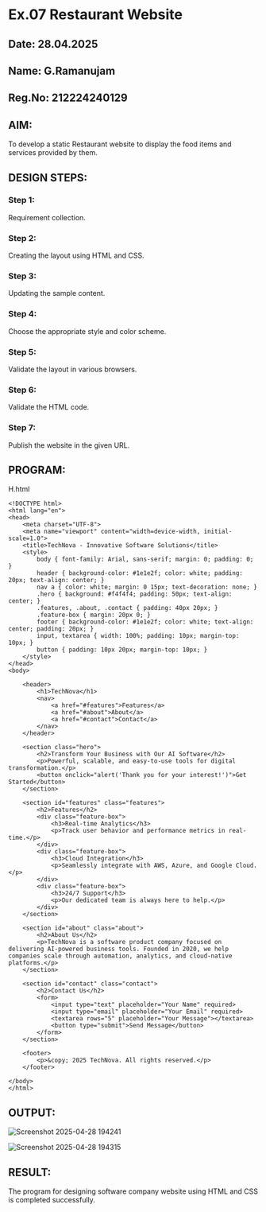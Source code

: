 # Ex.07 Restaurant Website
## Date: 28.04.2025
## Name: G.Ramanujam
## Reg.No: 212224240129

## AIM:
To develop a static Restaurant website to display the food items and services provided by them.

## DESIGN STEPS:

### Step 1:
Requirement collection.

### Step 2:
Creating the layout using HTML and CSS.

### Step 3:
Updating the sample content.

### Step 4:
Choose the appropriate style and color scheme.

### Step 5:
Validate the layout in various browsers.

### Step 6:
Validate the HTML code.

### Step 7:
Publish the website in the given URL.

## PROGRAM:
H.html
```
<!DOCTYPE html>
<html lang="en">
<head>
    <meta charset="UTF-8">
    <meta name="viewport" content="width=device-width, initial-scale=1.0">
    <title>TechNova - Innovative Software Solutions</title>
    <style>
        body { font-family: Arial, sans-serif; margin: 0; padding: 0; }
        header { background-color: #1e1e2f; color: white; padding: 20px; text-align: center; }
        nav a { color: white; margin: 0 15px; text-decoration: none; }
        .hero { background: #f4f4f4; padding: 50px; text-align: center; }
        .features, .about, .contact { padding: 40px 20px; }
        .feature-box { margin: 20px 0; }
        footer { background-color: #1e1e2f; color: white; text-align: center; padding: 20px; }
        input, textarea { width: 100%; padding: 10px; margin-top: 10px; }
        button { padding: 10px 20px; margin-top: 10px; }
    </style>
</head>
<body>

    <header>
        <h1>TechNova</h1>
        <nav>
            <a href="#features">Features</a>
            <a href="#about">About</a>
            <a href="#contact">Contact</a>
        </nav>
    </header>

    <section class="hero">
        <h2>Transform Your Business with Our AI Software</h2>
        <p>Powerful, scalable, and easy-to-use tools for digital transformation.</p>
        <button onclick="alert('Thank you for your interest!')">Get Started</button>
    </section>

    <section id="features" class="features">
        <h2>Features</h2>
        <div class="feature-box">
            <h3>Real-time Analytics</h3>
            <p>Track user behavior and performance metrics in real-time.</p>
        </div>
        <div class="feature-box">
            <h3>Cloud Integration</h3>
            <p>Seamlessly integrate with AWS, Azure, and Google Cloud.</p>
        </div>
        <div class="feature-box">
            <h3>24/7 Support</h3>
            <p>Our dedicated team is always here to help.</p>
        </div>
    </section>

    <section id="about" class="about">
        <h2>About Us</h2>
        <p>TechNova is a software product company focused on delivering AI-powered business tools. Founded in 2020, we help companies scale through automation, analytics, and cloud-native platforms.</p>
    </section>

    <section id="contact" class="contact">
        <h2>Contact Us</h2>
        <form>
            <input type="text" placeholder="Your Name" required>
            <input type="email" placeholder="Your Email" required>
            <textarea rows="5" placeholder="Your Message"></textarea>
            <button type="submit">Send Message</button>
        </form>
    </section>

    <footer>
        <p>&copy; 2025 TechNova. All rights reserved.</p>
    </footer>

</body>
</html>
```


## OUTPUT:

![Screenshot 2025-04-28 194241](https://github.com/user-attachments/assets/c46d7eca-62e4-4c7f-be6d-df99f3469bb4)

![Screenshot 2025-04-28 194315](https://github.com/user-attachments/assets/88ac54fc-8a44-4aba-87e7-389a4ce2ad3e)


## RESULT:
The program for designing software company website using HTML and CSS is completed successfully.
